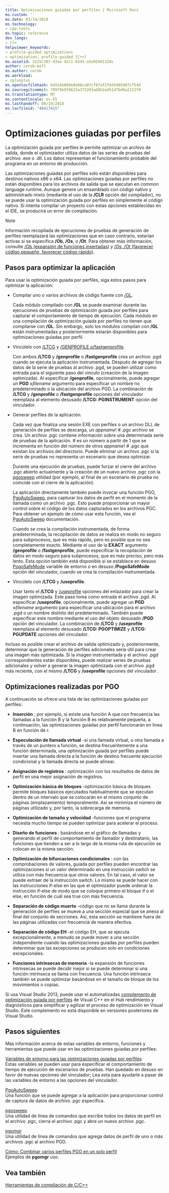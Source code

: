 ```yaml
---
title: Optimizaciones guiadas por perfiles | Microsoft Docs
ms.custom: ''
ms.date: 03/14/2018
ms.technology:
- cpp-tools
ms.topic: reference
dev_langs:
- C++
helpviewer_keywords:
- profile-guided optimizations
- optimization, profile-guided [C++]
ms.assetid: 2225c307-d3ae-42c1-8345-a5a959d132dc
author: corob-msft
ms.author: corob
ms.workload:
- cplusplus
ms.openlocfilehash: b4914b809e8e88ca07cf97af2f4d5405087cf549
ms.sourcegitcommit: 799f9b976623a375203ad8b2ad5147bd6a2212f0
ms.translationtype: MT
ms.contentlocale: es-ES
ms.lasthandoff: 09/19/2018
ms.locfileid: "46417415"
---
```

# <a name="profile-guided-optimizations"></a>Optimizaciones guiadas por perfiles

La optimización guiada por perfiles le permite optimizar un archivo de salida, donde el optimizador utiliza datos de las series de pruebas del archivo .exe o .dll. Los datos representan el funcionamiento probable del programa en un entorno de producción.

Las optimizaciones guiadas por perfiles solo están disponibles para destinos nativos x86 o x64. Las optimizaciones guiadas por perfiles no están disponibles para los archivos de salida que se ejecutan en common language runtime. Aunque genere un ensamblado con código nativo y administrado mixto (mediante el uso de la **/CLR** opción del compilador), no se puede usar la optimización guiada por perfiles en simplemente el código nativo. Si intenta compilar un proyecto con estas opciones establecidas en el IDE, se producirá un error de compilación.

> [!NOTE]
> Información recopilada de ejecuciones de pruebas de generación de perfiles reemplazará las optimizaciones que en caso contrario, estarían activas si se especifica **/Ob**, **/Os**, o **/Ot**. Para obtener más información, consulte [/Ob (expansión de funciones insertadas)](../../build/reference/ob-inline-function-expansion.md) y [/Os, /Ot (favorecer código pequeño, favorecer código rápido)](../../build/reference/os-ot-favor-small-code-favor-fast-code.md).

## <a name="steps-to-optimize-your-app"></a>Pasos para optimizar la aplicación

Para usar la optimización guiada por perfiles, siga estos pasos para optimizar la aplicación:

- Compilar uno o varios archivos de código fuente con [/GL](../../build/reference/gl-whole-program-optimization.md).

   Cada módulo compilado con **/GL** se puede examinar durante las ejecuciones de pruebas de optimización guiada por perfiles para capturar el comportamiento de tiempo de ejecución. Cada módulo en una compilación de optimización guiada por perfiles no tienen que compilarse con **/GL**. Sin embargo, solo los módulos compilan con **/GL** están instrumentadas y posteriormente estarán disponibles para optimizaciones guiadas por perfil.

- Vincúlelo con [/LTCG](../../build/reference/ltcg-link-time-code-generation.md) y [/GENPROFILE o/fastgenprofile](../../build/reference/genprofile-fastgenprofile-generate-profiling-instrumented-build.md).

   Con ambos **/LTCG** y **/genprofile** o **/fastgenprofile** crea un archivo .pgd cuando se ejecuta la aplicación instrumentada. Después de agregar los datos de la serie de pruebas al archivo .pgd, se pueden utilizar como entrada para el siguiente paso del vínculo (creación de la imagen optimizada). Al especificar **/genprofile**, opcionalmente, puede agregar un **PGD =**_filename_ argumento para especificar un nombre no predeterminado o la ubicación del archivo PGD. La combinación de **/LTCG** y **/genprofile** o **/fastgenprofile** opciones del vinculador reemplaza al elemento desusado **/LTCG: PGINSTRUMENT** opción del vinculador.

- Generar perfiles de la aplicación.

   Cada vez que finaliza una sesión EXE con perfiles o un archivo DLL de generación de perfiles se descarga, un *appname*! # .pgc archivo se crea. Un archivo .pgc contiene información sobre una determinada serie de pruebas de la aplicación. # es un número a partir de 1 que se incrementa en función del número de otros *appname*! # .pgc que existan los archivos del directorio. Puede eliminar un archivo .pgc si la serie de pruebas no representa un escenario que desea optimizar.

   Durante una ejecución de pruebas, puede forzar el cierre del archivo .pgc abierto actualmente y la creación de un nuevo archivo .pgc con la [pgosweep](../../build/reference/pgosweep.md) utilidad (por ejemplo, al final de un escenario de prueba no coincide con el cierre de la aplicación).

   La aplicación directamente también puede invocar una función PGO, [PgoAutoSweep](pgoautosweep.md), para capturar los datos de perfil en el momento de la llamada como un archivo .pgc. Esto puede proporcionar un mayor control sobre el código de los datos capturados en los archivos PGC. Para obtener un ejemplo de cómo usar esta función, vea el [PgoAutoSweep](pgoautosweep.md) documentación.

   Cuando se crea la compilación instrumentada, de forma predeterminada, la recopilación de datos se realiza en modo no seguro para subprocesos, que es más rápido, pero es posible que no sea completamente exacto. Mediante el uso de la **EXACT** argumento **/genprofile** o **/fastgenprofile**, puede especificar la recopilación de datos en modo seguro para subprocesos, que es más preciso, pero más lento. Esta opción también está disponible si se establece en desuso [PogoSafeMode](environment-variables-for-profile-guided-optimizations.md#pogosafemode) variable de entorno o en desuso **/PogoSafeMode** opción del vinculador, cuando se crea la compilación instrumentada.

- Vincúlelo con **/LTCG** y **/useprofile**.

   Usar tanto el **/LTCG** y [/useprofile](useprofile.md) opciones del enlazador para crear la imagen optimizada. Este paso toma como entrada el archivo .pgd. Al especificar **/useprofile**, opcionalmente, puede agregar un **PGD =**_filename_ argumento para especificar una ubicación para el archivo .pgd o un nombre distinto del predeterminado. También puede especificar este nombre mediante el uso del objeto desusado **/PGD** opción del vinculador. La combinación de **/LTCG** y **/useprofile** reemplaza al elemento desusado **/LTCG: PGOPTIMIZE** y **/LTCG: PGUPDATE** opciones del vinculador.

Incluso es posible crear el archivo de salida optimizado y, posteriormente, determinar que la generación de perfiles adicionales sería útil para crear una imagen más optimizada. Si la imagen instrumentada y el archivo .pgd correspondientes están disponibles, puede realizar series de pruebas adicionales y volver a generar la imagen optimizada con el archivo .pgd más reciente, con el mismo **/LTCG** y **/useprofile** opciones del vinculador .

## <a name="optimizations-performed-by-pgo"></a>Optimizaciones realizadas por PGO

A continuación se ofrece una lista de las optimizaciones guiadas por perfiles:

- **Inserción** ; por ejemplo, si existe una función A que con frecuencia las llamadas a la función B y la función B es relativamente pequeña, a continuación, las optimizaciones guiadas por perfil funcionarán en línea B en función de r.

- **Especulación de llamada virtual** -si una llamada virtual, u otra llamada a través de un puntero a función, se destina frecuentemente a una función determinada, una optimización guiada por perfiles puede insertar una llamada directa a la función de destino frecuente ejecución condicional y la llamada directa se puede alinear.

- **Asignación de registros** : optimización con los resultados de datos de perfil en una mejor asignación de registros.

- **Optimización básica de bloques** -optimización básica de bloques permite bloques básicos ejecutados habitualmente que se ejecutan dentro de un intervalo que se colocarán en el mismo conjunto de páginas (emplazamiento) temporalmente. Así se minimiza el número de páginas utilizado y, por tanto, la sobrecarga de memoria.

- **Optimización de tamaño y velocidad** -funciones que el programa necesita mucho tiempo se pueden optimizar para acelerar el proceso.

- **Diseño de funciones** : basándose en el gráfico de llamadas y generando el perfil de comportamiento de llamador y destinatario, las funciones que tienden a ser a lo largo de la misma ruta de ejecución se colocan en la misma sección.

- **Optimización de bifurcaciones condicionales** : con las comprobaciones de valores, guiada por perfiles pueden encontrar las optimizaciones si un valor determinado en una instrucción switch se utiliza con más frecuencia que otros valores.  En tal caso, el valor se puede extraer de la instrucción switch.  Lo mismo se puede hacer con las instrucciones if-else en las que el optimizador puede ordenar la instrucción if-else de modo que se coloque primero el bloque if o el else, en función de cuál sea true con más frecuencia.

- **Separación de código muerto** -código que no se llama durante la generación de perfiles se mueve a una sección especial que se anexa al final del conjunto de secciones. Así, esta sección se mantiene fuera de las páginas utilizadas con frecuencia de manera efectiva.

- **Separación de código EH** -el código EH, que se ejecuta excepcionalmente, a menudo se puede mover a una sección independiente cuando las optimizaciones guiadas por perfiles pueden determinar que las excepciones se producen solo en condiciones excepcionales.

- **Funciones intrínsecas de memoria** -la expansión de funciones intrínsecas se puede decidir mejor si se puede determinar si una función intrínseca se llama con frecuencia. Una función intrínseca también se puede optimizar basándose en el tamaño de bloque de los movimientos o copias.

Si usa Visual Studio 2013, puede usar el automatizadas [complemento de optimización guiada por perfiles](../../build/reference/profile-guided-optimization-in-the-performance-and-diagnostics-hub.md) de Visual C++ en el Hub rendimiento y diagnósticos para simplificar y agilizar el proceso de optimización en Visual Studio. Este complemento no está disponible en versiones posteriores de Visual Studio.

## <a name="next-steps"></a>Pasos siguientes

Más información acerca de estas variables de entorno, funciones y herramientas que puede usar en las optimizaciones guiadas por perfiles:

[Variables de entorno para las optimizaciones guiadas por perfiles](../../build/reference/environment-variables-for-profile-guided-optimizations.md)<br/>
Estas variables se pueden usar para especificar el comportamiento de tiempo de ejecución de escenarios de pruebas. Han quedado en desuso en favor de nuevas opciones del vinculador; Lea esta para ayudarle a pasar de las variables de entorno a las opciones del vinculador.

[PgoAutoSweep](pgoautosweep.md)<br/>
Una función que se puede agregar a la aplicación para proporcionar control de captura de datos de archivo .pgc específica.

[pgosweep](../../build/reference/pgosweep.md)<br/>
Una utilidad de línea de comandos que escribe todos los datos de perfil en el archivo .pgc, cierra el archivo .pgc y abre un nuevo archivo .pgc.

[pgomgr](../../build/reference/pgomgr.md)<br/>
Una utilidad de línea de comandos que agrega datos de perfil de uno o más archivos .pgc al archivo PGD.

[Cómo: Combinar varios perfiles PGO en un solo perfil](../../build/reference/how-to-merge-multiple-pgo-profiles-into-a-single-profile.md)<br/>
Ejemplos de **pgomgr** uso.

## <a name="see-also"></a>Vea también

[Herramientas de compilación de C/C++](../../build/reference/c-cpp-build-tools.md)
